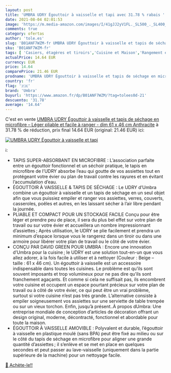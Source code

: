 ```yaml
---
layout: post
title: 'UMBRA UDRY Égouttoir à vaisselle et tapi avec 31.78 % rabais '
date: 2021-08-04 02:01:53
image: 'https://m.media-amazon.com/images/I/41gJJ2yV1FL._SL500_._SL400_.jpg'
comments: true
category: ofertas
author: 'tole.es'
slug: 'B01ANF7WZM-fr UMBRA UDRY Égouttoir à vaisselle et tapis de séchage en...'
sku: 'B01ANF7WZM-fr'
tags: [ 'Casiers, étagères et tiroirs','Cuisine et Maison','Rangement et organisation','Tapis dévier','umbra', ]
actualPrice: 14.64 EUR
currency: EUR
price: 14.64
comparePrice: 21.46 EUR
prodname: 'UMBRA UDRY Égouttoir à vaisselle et tapis de séchage en microfibre – Léger  pliable et facile à ranger - dim 61 x 46 cm  Anthracite'
country: 'fr'
flag: '🇫🇷'
brand: 'Umbra'
buyurl: 'https://www.amazon.fr/dp/B01ANF7WZM/?tag=tolees0d-21'
descuento: '31.78'
average: '14.64'
---
```


C'est en vente [UMBRA UDRY Égouttoir à vaisselle et tapis de séchage en microfibre – Léger  pliable et facile à ranger - dim 61 x 46 cm  Anthracite](https://www.amazon.fr/dp/B01ANF7WZM/?tag=tolees0d-21)  à  31.78 % de réduction, prix final  14.64 EUR (original: 21.46 EUR) ici:

[![UMBRA UDRY Égouttoir à vaisselle et tapi](https://m.media-amazon.com/images/I/41gJJ2yV1FL._SL500_._SL400_.jpg)](https://www.amazon.fr/dp/B01ANF7WZM/?tag=tolees0d-21)

ℹ️:

- TAPIS SUPER-ABSORBANT EN MICROFIBRE : L’association parfaite entre un égouttoir fonctionnel et un séchoir pratique, le tapis en microfibre de l’UDRY absorbe l’eau qui goutte de vos assiettes tout en protégeant votre évier ou plan de travail contre les rayures et en évitant l’accumulation d’eau.
- ÉGOUTTOIR À VAISSELLE & TAPIS DE SÉCHAGE : Le UDRY d’Umbra combine un égouttoir à vaisselle et un tapis de séchage en un seul objet afin que vous puissiez empiler et ranger vos assiettes, verres, couverts, casseroles, poêles et autres, en les laissant sécher à l’air libre pendant la journée.
- PLIABLE ET COMPACT POUR UN STOCKAGE FACILE Conçu pour être léger et prendre peu de place, il sera du plus bel effet sur votre plan de travail ou sur votre évier et accueillera un nombre impressionnant d’assiettes ; Après utilisation, le UDRY se plie facilement et prendra un minimum d’espace lorsque vous le rangerez dans un tiroir ou dans une armoire pour libérer votre plan de travail ou le côté de votre évier.
- CONÇU PAR DAVID GREEN POUR UMBRA : Encore une innovation d’Umbra pour la cuisine ; le UDRY est une solution tout-en-un que vous allez adorer, à la fois facile à utiliser et à nettoyer (Couleur : Beige – taille : 61 x 46 cm). Un égouttoir à vaisselle est un accessoire indispensable dans toutes les cuisines. Le problème est qu’ils sont souvent imposants et trop volumineux pour ne pas dire qu’ils sont franchement agaçants. Et comme si cela ne suffisait pas, ils encombrent votre cuisine et occupent un espace pourtant précieux sur votre plan de travail ou à côté de votre évier, ce qui peut être un vrai problème, surtout si votre cuisine n’est pas très grande. L’alternative consiste à empiler soigneusement vos assiettes sur une serviette de table trempée ou sur un vieux torchon. Enfin, jusqu’à présent..À propos dUmbra: Une entreprise mondiale de conception d’articles de décoration offrant un design original, moderne, décontracté, fonctionnel et abordable pour toute la maison.
- ÉGOUTTOIR À VAISSELLE AMOVIBLE : Polyvalent et durable, l’égouttoir à vaisselle en plastique moulé (sans BPA) peut être fixé au milieu ou sur le côté du tapis de séchage en microfibre pour aligner une grande quantité d’assiettes ; il s’enlève et se met en place en quelques secondes et peut passer au lave-vaisselle (uniquement dans la partie supérieure de la machine) pour un nettoyage facile.

[🛒 Achète-le!!](https://www.amazon.fr/dp/B01ANF7WZM/?tag=tolees0d-21)
